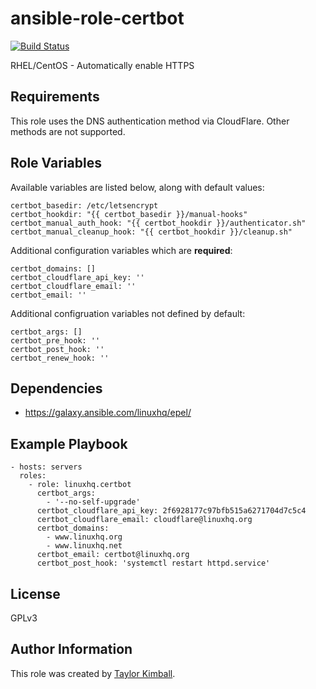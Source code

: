 # ansible-role-certbot

[![Build Status](https://travis-ci.org/linuxhq/ansible-role-certbot.svg?branch=master)](https://travis-ci.org/linuxhq/ansible-role-certbot)

RHEL/CentOS - Automatically enable HTTPS

## Requirements

This role uses the DNS authentication method via CloudFlare.  Other methods are not supported.

## Role Variables

Available variables are listed below, along with default values:

    certbot_basedir: /etc/letsencrypt
    certbot_hookdir: "{{ certbot_basedir }}/manual-hooks"
    certbot_manual_auth_hook: "{{ certbot_hookdir }}/authenticator.sh"
    certbot_manual_cleanup_hook: "{{ certbot_hookdir }}/cleanup.sh"

Additional configuration variables which are __**required**__:

    certbot_domains: []
    certbot_cloudflare_api_key: ''
    certbot_cloudflare_email: ''
    certbot_email: ''

Additional configruation variables not defined by default:

    certbot_args: []
    certbot_pre_hook: ''
    certbot_post_hook: ''
    certbot_renew_hook: ''

## Dependencies

 * https://galaxy.ansible.com/linuxhq/epel/

## Example Playbook

    - hosts: servers
      roles:
        - role: linuxhq.certbot
          certbot_args:
            - '--no-self-upgrade'
          certbot_cloudflare_api_key: 2f6928177c97bfb515a6271704d7c5c4
          certbot_cloudflare_email: cloudflare@linuxhq.org
          certbot_domains:
            - www.linuxhq.org
            - www.linuxhq.net
          certbot_email: certbot@linuxhq.org
          certbot_post_hook: 'systemctl restart httpd.service'

## License

GPLv3

## Author Information

This role was created by [Taylor Kimball](http://www.linuxhq.org).
